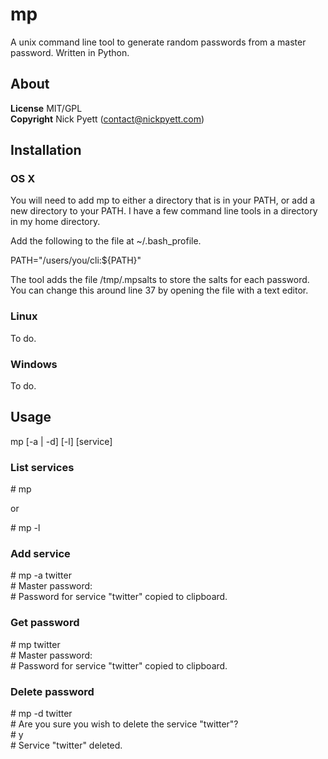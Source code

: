 # mp

A unix command line tool to generate random passwords from a master password. Written in Python.

## About

__License__ MIT/GPL  
__Copyright__ Nick Pyett (contact@nickpyett.com)

## Installation

### OS X

You will need to add mp to either a directory that is in your PATH, or add a new directory to your PATH. I have a few command line tools in a directory in my home directory.

Add the following to the file at ~/.bash_profile.

PATH="/users/you/cli:${PATH}"

The tool adds the file /tmp/.mpsalts to store the salts for each password. You can change this around line 37 by opening the file with a text editor.

### Linux

To do.

### Windows

To do.

## Usage

mp [-a | -d] [-l] [service]

### List services

\# mp

or 

\# mp -l

### Add service

\# mp -a twitter  
\# Master password:  
\# Password for service "twitter" copied to clipboard.  

### Get password

\# mp twitter  
\# Master password:  
\# Password for service "twitter" copied to clipboard.  

### Delete password

\# mp -d twitter  
\# Are you sure you wish to delete the service "twitter"?  
\# y  
\# Service "twitter" deleted.  